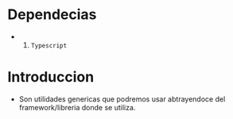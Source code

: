 
# Dependecias

* 1. `Typescript`

# Introduccion

- Son utilidades genericas que podremos usar abtrayendoce del framework/libreria donde se utiliza.